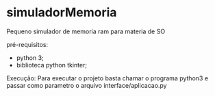 # simuladorMemoria
Pequeno simulador de memoria ram para materia de SO

pré-requisitos:
- python 3;
- biblioteca python tkinter;

Execução:
Para executar o projeto basta chamar o programa python3 e passar como parametro o arquivo interface/aplicacao.py
